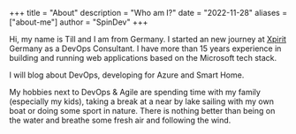 +++
title = "About"
description = "Who am I?"
date = "2022-11-28"
aliases = ["about-me"]
author = "SpinDev"
+++

Hi, my name is Till and I am from Germany. I started an new journey at [Xpirit](https://xpirit.com) Germany as a DevOps Consultant. I have more than 15 years experience in building and running web applications based on the Microsoft tech stack.

I will blog about DevOps, developing for Azure and Smart Home. 

My hobbies next to DevOps & Agile are spending time with my family (especially my kids), taking a break at a near by lake sailing with my own boat or doing some sport in nature. There is nothing better than being on the water and breathe some fresh air and following the wind.